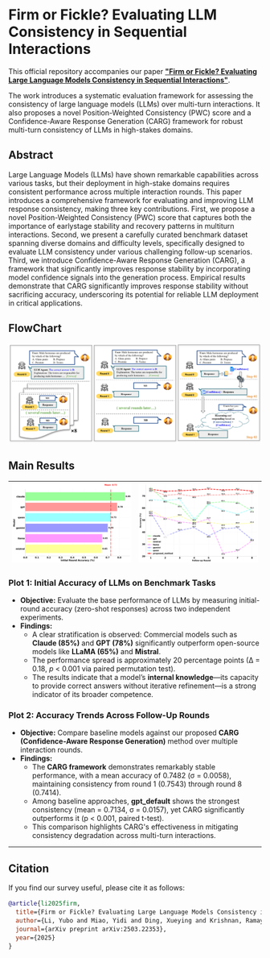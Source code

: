 # Firm or Fickle? Evaluating LLM Consistency in Sequential Interactions

This official repository accompanies our paper [**"Firm or Fickle? Evaluating Large Language Models Consistency in Sequential Interactions"**](arxiv.org/abs/2503.22353). 

The work introduces a systematic evaluation framework for assessing the consistency of large language models (LLMs) over multi-turn interactions. It also proposes a novel Position-Weighted Consistency (PWC) score and a Confidence-Aware Response Generation (CARG) framework for robust multi-turn consistency of LLMs in high-stakes domains.



## Abstract

Large Language Models (LLMs) have shown remarkable capabilities across various tasks, but their deployment in high-stake domains requires consistent performance across multiple interaction rounds. This paper introduces a comprehensive framework for evaluating and improving LLM response consistency, making three key contributions. First, we propose a novel Position-Weighted Consistency (PWC) score that captures both the importance of earlystage stability and recovery patterns in multiturn interactions. Second, we present a carefully curated benchmark dataset spanning diverse domains and difficulty levels, specifically designed to evaluate LLM consistency under various challenging follow-up scenarios. Third, we introduce Confidence-Aware Response Generation (CARG), a framework that significantly improves response stability by incorporating model confidence signals into the generation process. Empirical results demonstrate that CARG significantly improves response stability without sacrificing accuracy, underscoring its potential for reliable LLM deployment in critical applications.

## FlowChart
![](figs/flowchart.png)

## Main Results

| ![Image 1](figs/model_comparison_initial_accuracy.png) | ![Image 2](figs/acc_with_sol.png) |
|:------------------------------:|:------------------------------:|

### Plot 1: Initial Accuracy of LLMs on Benchmark Tasks
- **Objective:** Evaluate the base performance of LLMs by measuring initial-round accuracy (zero-shot responses) across two independent experiments.
- **Findings:**
  - A clear stratification is observed: Commercial models such as **Claude (85%)** and **GPT (78%)** significantly outperform open-source models like **LLaMA (65%)** and **Mistral**.
  - The performance spread is approximately 20 percentage points (∆ = 0.18, *p* < 0.001 via paired permutation test).
  - The results indicate that a model’s **internal knowledge**—its capacity to provide correct answers without iterative refinement—is a strong indicator of its broader competence.

### Plot 2: Accuracy Trends Across Follow-Up Rounds
- **Objective:** Compare baseline models against our proposed **CARG (Confidence-Aware Response Generation)** method over multiple interaction rounds.
- **Findings:**
  - The **CARG framework** demonstrates remarkably stable performance, with a mean accuracy of 0.7482 (σ = 0.0058), maintaining consistency from round 1 (0.7543) through round 8 (0.7414).
  - Among baseline approaches, **gpt_default** shows the strongest consistency (mean = 0.7134, σ = 0.0157), yet CARG significantly outperforms it (p < 0.001, paired t-test).
  - This comparison highlights CARG's effectiveness in mitigating consistency degradation across multi-turn interactions.


---
## Citation

If you find our survey useful, please cite it as follows:

```bibtex
@article{li2025firm,
  title={Firm or Fickle? Evaluating Large Language Models Consistency in Sequential Interactions},
  author={Li, Yubo and Miao, Yidi and Ding, Xueying and Krishnan, Ramayya and Padman, Rema},
  journal={arXiv preprint arXiv:2503.22353},
  year={2025}
}
